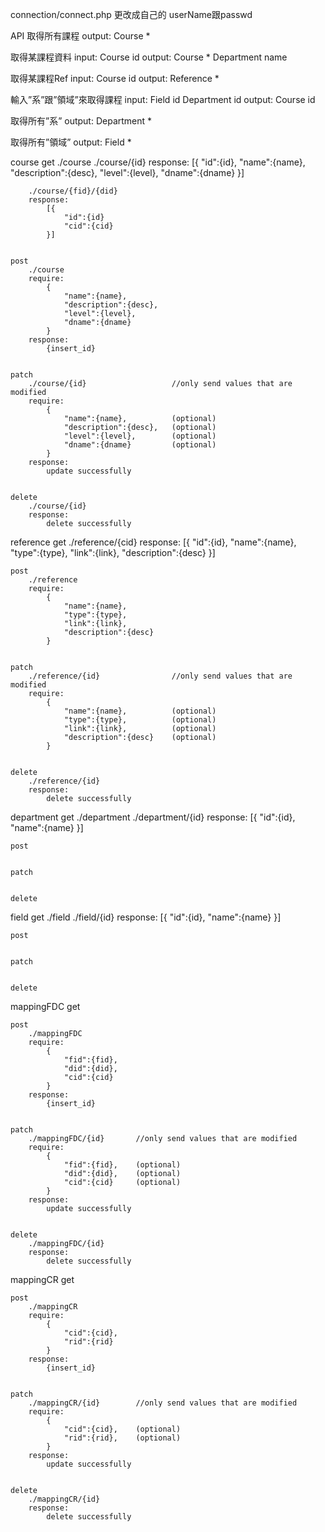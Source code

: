 connection/connect.php 更改成自己的 userName跟passwd



API
取得所有課程
	output:
		Course *

取得某課程資料
	input:
		Course id
	output:
		Course *
		Department name

取得某課程Ref
	input:
		Course id
	output:
		Reference *

輸入”系”跟”領域”來取得課程
	input:
		Field id
		Department id
	output:
		Course id

取得所有”系”
	output:
		Department *
	
取得所有”領域”
	output:
		Field *

course
	get
		./course
		./course/{id}
		response:
			[{
				"id":{id},
				"name":{name},
				"description":{desc},
				"level":{level},
				"dname":{dname}
			}]

		./course/{fid}/{did}
		response:
			[{
				"id":{id}
				"cid":{cid}
			}]

			
	post
		./course
		require:
			{
				"name":{name},
				"description":{desc},
				"level":{level},
				"dname":{dname}
			}
		response:
			{insert_id}


	patch
		./course/{id}					//only send values that are modified
		require:
			{
				"name":{name},			(optional)
				"description":{desc},	(optional)
				"level":{level},		(optional)
				"dname":{dname}			(optional)
			}
		response:
			update successfully


	delete
		./course/{id}
		response:
			delete successfully



reference
	get
		./reference/{cid}
		response:
			[{
				"id":{id},
				"name":{name},
				"type":{type},
				"link":{link},
				"description":{desc}
			}]


	post
		./reference
		require:
			{
				"name":{name},
				"type":{type},
				"link":{link},
				"description":{desc}
			}


	patch
		./reference/{id}				//only send values that are modified
		require:
			{
				"name":{name},			(optional)
				"type":{type},			(optional)
				"link":{link},			(optional)
				"description":{desc}	(optional)
			}


	delete
		./reference/{id}
		response:
			delete successfully


	
department
	get
		./department
		./department/{id}
		response:
			[{
				"id":{id},
				"name":{name}
			}]


	post


	patch
	

	delete



field
	get
		./field
		./field/{id}
		response:
			[{
				"id":{id},
				"name":{name}
			}]


	post


	patch
	

	delete



mappingFDC
	get


	post
		./mappingFDC
		require:
			{
				"fid":{fid},
				"did":{did},
				"cid":{cid}
			}
		response:
			{insert_id}

		
	patch
		./mappingFDC/{id}		//only send values that are modified
		require:
			{
				"fid":{fid},	(optional)
				"did":{did},	(optional)
				"cid":{cid}		(optional)
			}
		response:
			update successfully


	delete
		./mappingFDC/{id}
		response:
			delete successfully



mappingCR
	get


	post
		./mappingCR
		require:
			{
				"cid":{cid},
				"rid":{rid}
			}
		response:
			{insert_id}

		
	patch
		./mappingCR/{id}		//only send values that are modified
		require:
			{
				"cid":{cid},	(optional)
				"rid":{rid},	(optional)
			}
		response:
			update successfully


	delete
		./mappingCR/{id}
		response:
			delete successfully